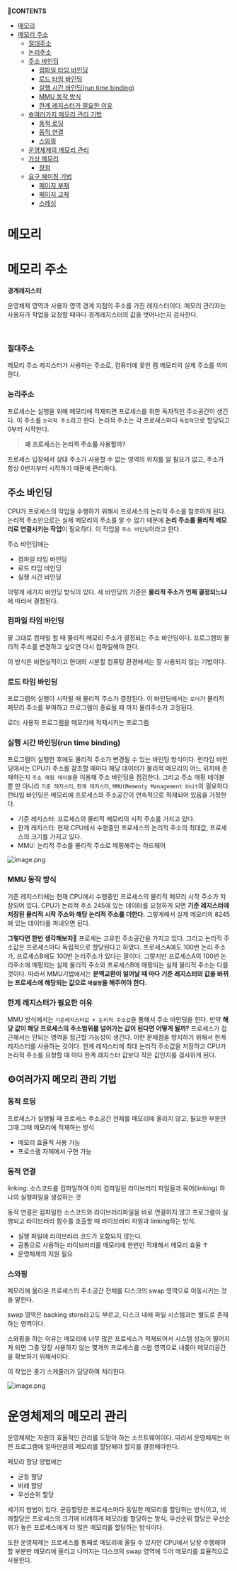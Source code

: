 **💌CONTENTS**

- [메모리](#메모리)
- [메모리 주소](#메모리-주소)
  - [절대주소](#절대주소)
  - [논리주소](#논리주소)
  - [주소 바인딩](#주소-바인딩)
    - [컴파일 타임 바인딩](#컴파일-타임-바인딩)
    - [로드 타임 바인딩](#로드-타임-바인딩)
    - [실행 시간 바인딩(run time binding)](#실행-시간-바인딩run-time-binding)
    - [MMU 동작 방식](#mmu-동작-방식)
    - [한계 레지스터가 필요한 이유](#한계-레지스터가-필요한-이유)
  - [⚙여러가지 메모리 관리 기법](#⚙여러가지-메모리-관리-기법)
    - [동적 로딩](#동적-로딩)
    - [동적 연결](#동적-연결)
    - [스와핑](#스와핑)
  - [운영체제의 메모리 관리](#운영체제의-메모리-관리)
  - [가상 메모리](#가상-메모리)
    - [장점](#장점)
  - [요구 페이징 기법](#요구-페이징-기법)
    - [페이지 부재](#페이지-부재)
    - [페이지 교체](#페이지-교체)
    - [스레싱](#스레싱)

# 메모리

# 메모리 주소

**경계레지스터**

운영체제 영역과 사용자 영역 경계 지점의 주소를 가진 레지스터이다.
메모리 관리자는 사용자가 작업을 요청할 때마다 경계레지스터의 값을 벗어나는지 검사한다.

<br/>

### 절대주소

메모리 주소 레지스터가 사용하는 주소로, 컴퓨터에 꽂힌 램 메모리의 실제 주소를 의미한다.

### 논리주소

프로세스는 실행을 위해 메모리에 적재되면 프로세스를 위한 독자적인 주소공간이 생긴다. 이 주소를 `논리적 주소`라고 한다. 논리적 주소는 각 프로세스마다 `독립적`으로 할당되고 0부터 시작한다.

> **왜 프로세스는 논리적 주소를 사용할까?**

프로세스 입장에서 상대 주소가 사용할 수 없는 영역의 위치를 알 필요가 없고, 주소가 항상 0번지부터 시작하기 때문에 편리하다.

## 주소 바인딩

CPU가 프로세스의 작업을 수행하기 위해서 프로세스의 논리적 주소를 참조하게 된다. 논리적 주소만으로는 실제 메모리의 주소를 알 수 없기 때문에 **논리 주소를 물리적 메모리로 연결시키는 작업**이 필요하다. 이 작업을 `주소 바인딩`이라고 한다.

주소 바인딩에는

- 컴파일 타임 바인딩
- 로드 타임 바인딩
- 실행 시간 바인딩

이렇게 세가지 바인딩 방식이 있다. 세 바인딩의 기준은 **물리적 주소가 언제 결정되느냐**에 따라서 결정된다.

### 컴파일 타임 바인딩

말 그대로 컴파일 할 때 물리적 메모리 주소가 결정되는 주소 바인딩이다.
프로그램의 물리적 주소를 변경하고 싶으면 다시 컴파일해야 한다.

이 방식은 비현실적이고 현대의 시분할 컴퓨팅 환경에서는 잘 사용되지 않는 기법이다.

### 로드 타임 바인딩

프로그램의 실행이 시작될 때 물리적 주소가 결정된다.
이 바인딩에서는 `로더`가 물리적 메모리 주소를 부여하고 프로그램이 종료될 때 까지 물리주소가 고정된다.

로더: 사용자 프로그램을 메모리에 적재시키는 프로그램

### 실행 시간 바인딩(run time binding)

프로그램이 실행한 후에도 물리적 주소가 변경될 수 있는 바인딩 방식이다.
런타임 바인딩에서는 CPU가 주소를 참조할 때마다 해당 데이터가 물리적 메모리의 어느 위치에 존재하는지 `주소 매핑 테이블`을 이용해 주소 바인딩을 점검한다.
그리고 주소 매핑 테이블 뿐 만 아니라 `기준 레지스터`, `한계 레지스터`, `MMU(Memeoty Management Unit`이 필요하다.
런타임 바인딩은 메모리에 프로세스의 주소공간이 연속적으로 적재되어 있음을 가정한다.

- 기준 레지스터: 프로세스의 물리적 메모리의 시작 주소를 가지고 있다.
- 한계 레지스터: 현재 CPU에서 수행중인 프로세스의 논리적 주소의 최대값, 프로세스의 크기를 가지고 있다.
- MMU: 논리적 주소를 물리적 주소로 메핑해주는 하드웨어

![image.png](https://images.velog.io/post-images/adam2/53b752a0-327f-11ea-89c2-a9689e76c48b/image.png)

### MMU 동작 방식

기준 레지스터에는 현재 CPU에서 수행중인 프로세스의 물리적 메모리 시작 주소가 저장되어 있다. CPU가 논리적 주소 245에 있는 데이터를 요청하게 되면 **기준 레지스터에 저장된 물리적 시작 주소와 해당 논리적 주소를 더한다.** 그렇게해서 실제 메모리의 8245에 있는 데이터를 꺼내오면 된다.

**그렇다면 한번 생각해보자🤔**
프로세는 고유한 주소공간을 가지고 있다. 그리고 논리적 주소값은 프로세스마다 독립적으로 할당된다고 하였다. 프로세스A에도 100번 논리 주소가, 프로세스B에도 100번 논리주소가 있다는 말이다. 그렇지만 프로세스A의 100번 논리주소에 매핑되는 실제 물리적 주소와 프로세스B에 매핑되는 실제 물리적 주소는 다를 것이다.
따라서 MMU기법에서는 **문맥교환이 일어날 때 마다 기준 레지스터의 값을 바뀌는 프로세스에 해당되는 값으로 `재설정`을 해주어야 한다.**

### 한계 레지스터가 필요한 이유

MMU 방식에서는 `기준레지스터값 + 논리적 주소값`을 통해서 주소 바인딩을 한다.
만약 **해당 값이 해당 프로세스의 주소범위를 넘어가는 값이 된다면 어떻게 될까?** 프로세스가 접근해서는 안되는 영역을 접근할 가능성이 생긴다.
이런 문제점을 방지하기 위해서 한계레지스터를 사용하는 것이다.
한계 레지스터에 최대 논리적 주소값을 저장하고 CPU가 논리적 주소를 요청할 때 마다 한계 레지스터 값보다 작은 값인지를 검사하게 된다.

## ⚙여러가지 메모리 관리 기법

### 동적 로딩

프로세스가 실행될 때 프로세스 주소공간 전체를 메모리에 올리지 않고, 필요한 부분만 그때 그때 메모리에 적재하는 방식

- 메모리 효율적 사용 가능
- 프로스램 자체에서 구현 가능

### 동적 연결

linking: 소스코드를 컴파일하여 이미 컴파일된 라이브러리 파일들과 묶어(linking) 하나의 실행파일을 생성하는 것

동적 연결은 컴파일한 소스코드와 라이브러리파일을 바로 연결하지 않고 프로그램이 실행되고 라이브러리 함수를 호출할 때 라이브러리 파일과 linking하는 방식.

- 실행 파일에 라이브러리 코드가 포함되지 않는다.
- 공통으로 사용하는 라이브러리를 메모리에 한번만 적재해서 메모리 효율 ↑
- 운영체제의 지원 필요

### 스와핑

메모리에 올라온 프로세스의 주소공간 전체를 디스크의 swap 영역으로 이동시키는 것을 말한다.

swap 영역은 backing store라고도 부르고, 디스크 내에 파일 시스템과는 별도로 존재하는 영역이다.

스와핑을 하는 이유는 메모리에 너무 많은 프로세스가 적재되어서 시스템 성능이 떨어지게 되면 그중 당장 사용하지 않는 몇개의 프로세스를 스왑 영역으로 내쫒아 메모리공간을 확보하기 위해서이다.

이 작업은 중기 스케줄러가 담당하여 처리한다.

![image.png](https://images.velog.io/post-images/adam2/831fd460-3282-11ea-bcba-71396290533a/image.png)

# 운영체제의 메모리 관리

운영체제는 자원의 효율적인 관리를 도맏아 하는 소프트웨어이다.
따라서 운영체제는 어떤 프로그램에 얼마만큼의 메모리를 할당해야 할지를 결정해야한다.

메모리 할당 방법에는

- 균등 할당
- 비례 할당
- 우선순위 할당

세가지 방법이 있다.
균등할당은 프로세스마다 동일한 메모리를 할당하는 방식이고, 비례할당은 프로세스의 크기에 비례하게 메모리를 할당하는 방식, 우선순위 할당은 우선순위가 높은 프로세스에게 더 많은 메모리를 할당하는 방식이다.

또한 운영체제는 프로세스를 통째로 메모리에 올릴 수 있지만 CPU에서 당장 수행해야 할 부분만 메모리에 올리고 나머지는 디스크의 swap 영역에 두어 메모리를 효율적으로 사용한다.
